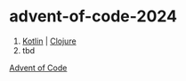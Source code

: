 # advent-of-code-2024

1. [Kotlin](/src/main/kotlin/mkuhn/aoc/Day01.kt) | [Clojure](/src/main/kotlin/mkuhn/aoc/Day01.kt)
2. tbd

[Advent of Code][aoc]

[aoc]: https://adventofcode.com
